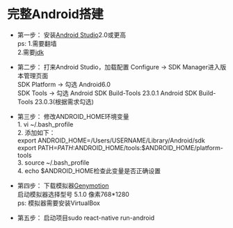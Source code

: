 # 完整Android搭建

- 第一步： 安装[Android Studio](http://developer.android.com/sdk/index.html)2.0或更高   
          ps:  1.需要翻墙   
               2.需要[jdk](http://www.oracle.com/technetwork/java/javase/downloads/jdk8-downloads-2133151.html)  

- 第二步： 打来Android Studio，加载配置 Configure -> SDK Manager进入版本管理页面  
          SDK Platform -> 勾选 Android6.0  
          SDK Tools -> 勾选 Android SDK Build-Tools 23.0.1 Android SDK Build-Tools 23.0.3(根据需求勾选)   

- 第三步： 修改ANDROID_HOME环境变量  
          1. vi ~/.bash_profile   
          2. 添加如下：  
             export ANDROID_HOME=/Users/USERNAME/Library/Android/sdk   
             export PATH=$PATH:$ANDROID_HOME/tools:$ANDROID_HOME/platform-tools  
          3. source ~/.bash_profile   
          4. echo $ANDROID_HOME检查此变量是否正确设置   

- 第四步： 下载模拟器[Genymotion](https://www.genymotion.com/download)  
          启动模拟器选择型号 5.1.0 像素768*1280  
          ps: 模拟器需要安装VirtualBox  

- 第五步： 启动项目sudo react-native run-android  